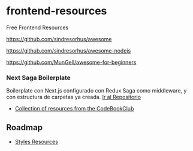 # frontend-resources
Free Frontend Resources

https://github.com/sindresorhus/awesome

https://github.com/sindresorhus/awesome-nodejs

https://github.com/MunGell/awesome-for-beginners

### Next Saga Boilerplate
Boilerplate con Next.js configurado con Redux Saga como middleware, y con estructura de carpetas ya creada.
[Ir al Repositorio](https://github.com/josealvaradoo/next-saga-boilerplate)

- [Collection of resources from the CodeBookClub](https://github.com/sneyderdev/codebookclub-resources)

## Roadmap

* [Styles Resources](styles-resources/)
